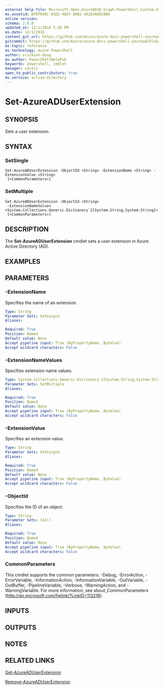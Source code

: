 ```yaml
---
external help file: Microsoft.Open.AzureAD16.Graph.PowerShell.Custom.dll-Help.xml
ms.assetid: DFEF698C-93D2-4D67-A8B2-4A1D3ADDCBBA
online version: 
schema: 2.0.0
updated_at: 12/1/2016 5:36 PM
ms.date: 12/1/2016
content_git_url: https://github.com/Azure/azure-docs-powershell-azuread/blob/master/Azure%20AD%20Cmdlets/AzureAD/v2/Set-AzureADUserExtension.md
gitcommit: https://github.com/Azure/azure-docs-powershell-azuread/blob/8f658f99458e2c236d5f4be363030b6f24cacc4c/Azure%20AD%20Cmdlets/AzureAD/v2/Set-AzureADUserExtension.md
ms.topic: reference
ms.technology: Azure PowerShell
author: erickson-doug
ms.author: PowerShellHelpPub
keywords: powershell, cmdlet
manager: carolz
open_to_public_contributors: true
ms.service: active-directory
---
```


# Set-AzureADUserExtension

## SYNOPSIS
Sets a user extension.

## SYNTAX

### SetSingle
```
Set-AzureADUserExtension -ObjectId <String> -ExtensionName <String> -ExtensionValue <String>
 [<CommonParameters>]
```

### SetMultiple
```
Set-AzureADUserExtension -ObjectId <String>
 -ExtensionNameValues <System.Collections.Generic.Dictionary`2[System.String,System.String]>
 [<CommonParameters>]
```

## DESCRIPTION
The **Set-AzureADUserExtension** cmdlet sets a user extension in Azure Active Directory (AD).

## EXAMPLES

## PARAMETERS

### -ExtensionName
Specifies the name of an extension.
```yaml
Type: String
Parameter Sets: SetSingle
Aliases: 

Required: True
Position: Named
Default value: None
Accept pipeline input: True (ByPropertyName, ByValue)
Accept wildcard characters: False
```

### -ExtensionNameValues
Specifies extension name values.
```yaml
Type: System.Collections.Generic.Dictionary`2[System.String,System.String]
Parameter Sets: SetMultiple
Aliases: 

Required: True
Position: Named
Default value: None
Accept pipeline input: True (ByPropertyName, ByValue)
Accept wildcard characters: False
```

### -ExtensionValue
Specifies an extension value.
```yaml
Type: String
Parameter Sets: SetSingle
Aliases: 

Required: True
Position: Named
Default value: None
Accept pipeline input: True (ByPropertyName, ByValue)
Accept wildcard characters: False
```

### -ObjectId
Specifies the ID of an object.
```yaml
Type: String
Parameter Sets: (All)
Aliases: 

Required: True
Position: Named
Default value: None
Accept pipeline input: True (ByPropertyName, ByValue)
Accept wildcard characters: False
```

### CommonParameters
This cmdlet supports the common parameters: -Debug, -ErrorAction, -ErrorVariable, -InformationAction, -InformationVariable, -OutVariable, -OutBuffer, -PipelineVariable, -Verbose, -WarningAction, and -WarningVariable. For more information, see about_CommonParameters (http://go.microsoft.com/fwlink/?LinkID=113216).

## INPUTS

## OUTPUTS

## NOTES

## RELATED LINKS

[Get-AzureADUserExtension](xref:AzureAD/v2/Get-AzureADUserExtension.md)

[Remove-AzureADUserExtension](xref:AzureAD/v2/Remove-AzureADUserExtension.md)

